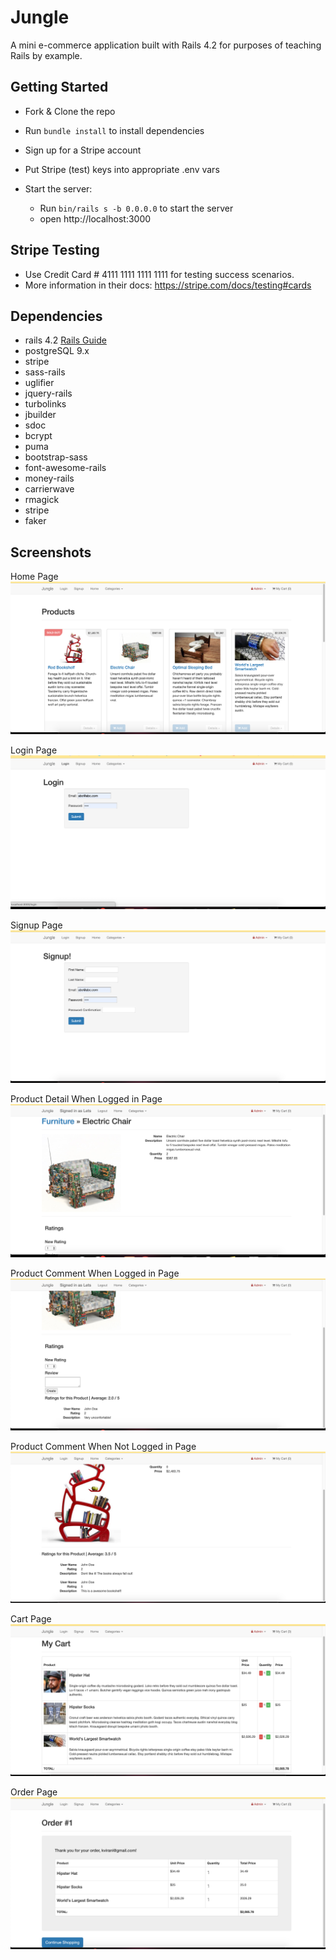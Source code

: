 # Jungle

A mini e-commerce application built with Rails 4.2 for purposes of teaching Rails by example.

## Getting Started

- Fork & Clone the repo
- Run `bundle install` to install dependencies
- Sign up for a Stripe account
- Put Stripe (test) keys into appropriate .env vars
- Start the server:

  - Run `bin/rails s -b 0.0.0.0` to start the server
  - open http://localhost:3000

## Stripe Testing

- Use Credit Card # 4111 1111 1111 1111 for testing success scenarios.
- More information in their docs: <https://stripe.com/docs/testing#cards>

## Dependencies

* rails 4.2 [Rails Guide](http://guides.rubyonrails.org/v4.2/)
* postgreSQL 9.x
* stripe
* sass-rails
* uglifier
* jquery-rails
* turbolinks
* jbuilder
* sdoc
* bcrypt
* puma
* bootstrap-sass
* font-awesome-rails
* money-rails
* carrierwave
* rmagick
* stripe
* faker

## Screenshots

Home Page
!['Screenshot of Home Page'](https://github.com/Lzduque/jungle-rails/blob/master/docs/homepage.png?raw=true)

Login Page
!['Screenshot of Login Page'](https://github.com/Lzduque/jungle-rails/blob/master/docs/login.png?raw=true)

Signup Page
!['Screenshot of Signup Page'](https://github.com/Lzduque/jungle-rails/blob/master/docs/signup.png?raw=true)

Product Detail When Logged in Page
!['Screenshot of Product Detail When Logged in  Page'](https://github.com/Lzduque/jungle-rails/blob/master/docs/product-detail-when-loggedin.png?raw=true)

Product Comment When Logged in Page
!['Screenshot of Product Comment When Logged in  Page'](https://github.com/Lzduque/jungle-rails/blob/master/docs/product-comment-when-loggedin.png?raw=true)

Product Comment When Not Logged in Page
!['Screenshot of Product Detail When Not Logged in Page'](https://github.com/Lzduque/jungle-rails/blob/master/docs/product-comment-not-loggedin.png?raw=true)

Cart Page
!['Screenshot of Cart Page'](https://github.com/Lzduque/jungle-rails/blob/master/docs/cart.png?raw=true)

Order Page
!['Screenshot of Order Page'](https://github.com/Lzduque/jungle-rails/blob/master/docs/order.png?raw=true)

